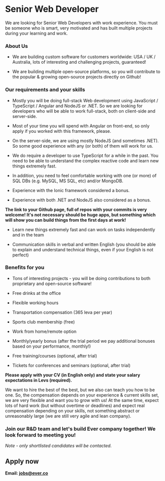 
# Senior Web Developer
We are looking for Senior Web Developers with work experience. You must be someone who is smart, very motivated and has built multiple projects during your learning and work.

### About Us
* We are building custom software for customers worldwide: USA / UK / Australia, lots of interesting and challenging projects, guaranteed!

* We are building multiple open-source platforms, so you will contribute to the popular & growing open-source projects directly on Github!

### Our requirements and your skills
* Mostly you will be doing full-stack Web development using JavaScript / TypeScript / Angular and NodeJS or .NET. So we are looking for developers who will be able to work full-stack, both on client-side and server-side. 

* Most of your time you will spend with Angular on front-end, so only apply if you worked with this framework, please.

* On the server-side, we are using mostly NodeJS (and sometimes .NET). So some good experience with any (or both) of them will work for us.

*  We do require a developer to use TypeScript for a while in the past. You need to be able to understand the complex reactive code and learn new things extremely fast.

* In addition, you need to feel comfortable working with one (or more) of SQL DBs (e.g. MySQL, MS SQL, etc) and/or MongoDB.

* Experience with the Ionic framework considered a bonus.

*  Experience with both .NET and NodeJS also considered as a bonus.

**The link to your Github page, full of repos with your commits is very welcome! It's not necessary should be huge apps, but something which will show you can build things from the first days at work!**

*  Learn new things extremely fast and can work on tasks independently and in the team

* Communication skills in verbal and written English (you should be able to explain and understand technical things, even if your English is not perfect)

### Benefits for you
* Tons of interesting projects - you will be doing contributions to both proprietary and open-source software!

* Free drinks at the office

* Flexible working hours

* Transportation compensation (365 leva per year)

* Sports club membership (free)

* Work from home/remote option

* Monthly/yearly bonus (after the trial period we pay additional bonuses based on your performance, monthly!)

* Free training/courses (optional, after trial)

* Tickets for conferences and seminars (optional, after trial)

**Please apply with your CV (in English only) and state your salary expectations in Levs (required).**

We want to hire the best of the best, but we also can teach you how to be one. So, the compensation depends on your experience & current skills set, we are very flexible and want you to grow with us! At the same time, expect lots of hard work (but without overtime or deadlines) and expect real compensation depending on your skills, not something abstract or unreasonably large (we are still very agile and lean company).

### Join our R&D team and let's build Ever company together! We look forward to meeting you!
*Note - only shortlisted candidates will be contacted.*

## Apply now
**Email: jobs@ever.co**
